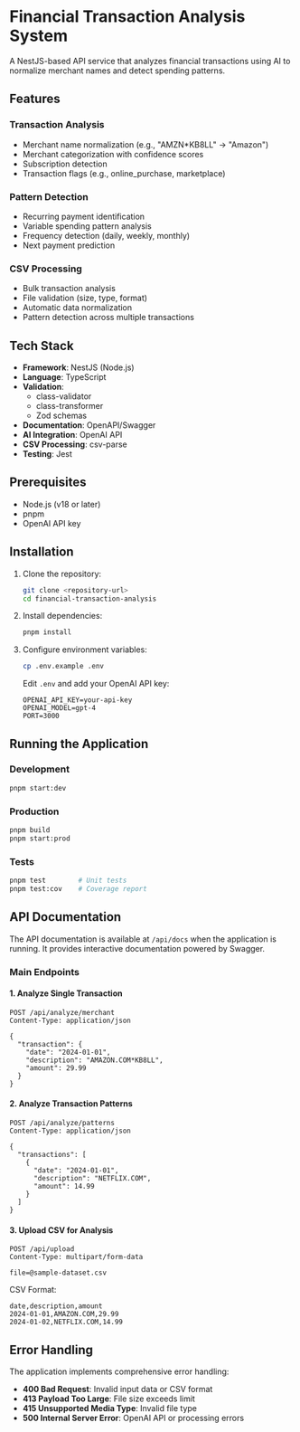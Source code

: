 # Financial Transaction Analysis System

A NestJS-based API service that analyzes financial transactions using AI to normalize merchant names and detect spending patterns.

## Features

### Transaction Analysis

- Merchant name normalization (e.g., "AMZN\*KB8LL" → "Amazon")
- Merchant categorization with confidence scores
- Subscription detection
- Transaction flags (e.g., online_purchase, marketplace)

### Pattern Detection

- Recurring payment identification
- Variable spending pattern analysis
- Frequency detection (daily, weekly, monthly)
- Next payment prediction

### CSV Processing

- Bulk transaction analysis
- File validation (size, type, format)
- Automatic data normalization
- Pattern detection across multiple transactions

## Tech Stack

- **Framework**: NestJS (Node.js)
- **Language**: TypeScript
- **Validation**:
  - class-validator
  - class-transformer
  - Zod schemas
- **Documentation**: OpenAPI/Swagger
- **AI Integration**: OpenAI API
- **CSV Processing**: csv-parse
- **Testing**: Jest

## Prerequisites

- Node.js (v18 or later)
- pnpm
- OpenAI API key

## Installation

1. Clone the repository:

   ```bash
   git clone <repository-url>
   cd financial-transaction-analysis
   ```

2. Install dependencies:

   ```bash
   pnpm install
   ```

3. Configure environment variables:
   ```bash
   cp .env.example .env
   ```
   Edit `.env` and add your OpenAI API key:
   ```
   OPENAI_API_KEY=your-api-key
   OPENAI_MODEL=gpt-4
   PORT=3000
   ```

## Running the Application

### Development

```bash
pnpm start:dev
```

### Production

```bash
pnpm build
pnpm start:prod
```

### Tests

```bash
pnpm test        # Unit tests
pnpm test:cov    # Coverage report
```

## API Documentation

The API documentation is available at `/api/docs` when the application is running. It provides interactive documentation powered by Swagger.

### Main Endpoints

#### 1. Analyze Single Transaction

```http
POST /api/analyze/merchant
Content-Type: application/json

{
  "transaction": {
    "date": "2024-01-01",
    "description": "AMAZON.COM*KB8LL",
    "amount": 29.99
  }
}
```

#### 2. Analyze Transaction Patterns

```http
POST /api/analyze/patterns
Content-Type: application/json

{
  "transactions": [
    {
      "date": "2024-01-01",
      "description": "NETFLIX.COM",
      "amount": 14.99
    }
  ]
}
```

#### 3. Upload CSV for Analysis

```http
POST /api/upload
Content-Type: multipart/form-data

file=@sample-dataset.csv
```

CSV Format:

```csv
date,description,amount
2024-01-01,AMAZON.COM,29.99
2024-01-02,NETFLIX.COM,14.99
```

## Error Handling

The application implements comprehensive error handling:

- **400 Bad Request**: Invalid input data or CSV format
- **413 Payload Too Large**: File size exceeds limit
- **415 Unsupported Media Type**: Invalid file type
- **500 Internal Server Error**: OpenAI API or processing errors
